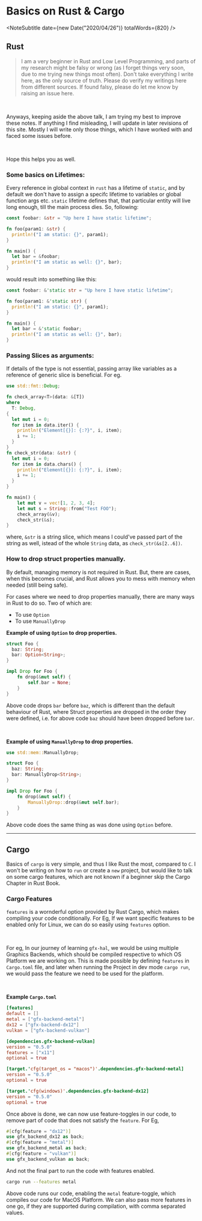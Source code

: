 <PolkaContainer>

# Basics on Rust & Cargo
<NoteSubtitle date={new Date("2020/04/26")} totalWords={820} />

## Rust
<Blockquote type="warn">
I am a very beginner in Rust and Low Level Programming, and parts of my research
might be falsy or wrong (as I forget things very soon, due to me trying new things most often).
Don't take everything I write here, as the only source of truth. Please do verify my writings here
from different sources. If found falsy, please do let me know by&nbsp;
<Link target="_blank" href="https://github.com/Shub1427/shub1427.github.io/issues/new/choose">raising an issue here</Link>.
</Blockquote>

<br />

Anyways, keeping aside the above talk, I am trying my best to improve these notes. If anything
I find misleading, I will update in later revisions of this site. Mostly I will write only those
things, which I have worked with and faced some issues before.

<br />

Hope this helps you as well.


### Some basics on Lifetimes:

Every reference in global context in `rust` has a lifetime
of `static`, and by default we don't have to assign a specifc
lifetime to variables or global function args etc. `static`
lifetime defines that, that particular entity will live long enough,
till the main process dies. So, following:

```rs
const foobar: &str = "Up here I have static lifetime";

fn foo(param1: &str) {
  println!("I am static: {}", param1);
}

fn main() {
  let bar = &foobar;
  println!("I am static as well: {}", bar);
}
```

would result into something like this:

```rs
const foobar: &'static str = "Up here I have static lifetime";

fn foo(param1: &'static str) {
  println!("I am static: {}", param1);
}

fn main() {
  let bar = &'static foobar;
  println!("I am static as well: {}", bar);
}
```


### Passing Slices as arguments:

If details of the type is not essential, passing array like variables as a reference
of generic slice is beneficial. For eg.

```rs
use std::fmt::Debug;

fn check_array<T>(data: &[T])
where
  T: Debug,
{
  let mut i = 0;
  for item in data.iter() {
    println!("Element[{}]: {:?}", i, item);
    i += 1;
  }
}
fn check_str(data: &str) {
  let mut i = 0;
  for item in data.chars() {
    println!("Element[{}]: {:?}", i, item);
    i += 1;
  }
}

fn main() {
    let mut v = vec![1, 2, 3, 4];
    let mut s = String::from("Test FOO");
    check_array(&v);
    check_str(&s);
}
```

where, `&str` is a string slice, which means I could've passed part of the string as well,
istead of the whole `String` data, as `check_str(&s[2..6])`.


### How to drop struct properties manually.

By default, managing memory is not required in Rust. But, there are cases, when this becomes
crucial, and Rust allows you to mess with memory when needed (still being safe).

For cases where we need to drop properties manually, there are many ways in Rust to do so.
Two of which are:

* To use `Option`
* To use `ManuallyDrop`

__Example of using `Option` to drop properties.__

```rs
struct Foo {
  baz: String;
  bar: Option<String>;
}

impl Drop for Foo {
    fn drop(&mut self) {
        self.bar = None;
    }
}
```

Above code drops `bar` before `baz`, which is different than the default behaviour of Rust,
where Struct properties are dropped in the order they were defined, i.e. for above code `baz`
should have been dropped before `bar`.

<br/>

__Example of using `ManuallyDrop` to drop properties.__

```rs
use std::mem::ManuallyDrop;

struct Foo {
  baz: String;
  bar: ManuallyDrop<String>;
}

impl Drop for Foo {
    fn drop(&mut self) {
        ManuallyDrop::drop(&mut self.bar);
    }
}
```

Above code does the same thing as was done using `Option` before.

***

## Cargo

Basics of `cargo` is very simple, and thus I like Rust the most, compared to `C`.
I won't be writing on how to `run` or create a `new` project, but would like to
talk on some cargo features, which are not known if a beginner skip the Cargo Chapter
in Rust Book.

### Cargo Features

`features` is a wornderful option provided by Rust Cargo, which makes compiling your code
conditionally. For Eg, If we want specific features to be enabled only for Linux, we
can do so easily using `features` option.

<br/>

For eg, In our journey of learning `gfx-hal`, we would be using multiple Graphics Backends,
which should be compiled respective to which OS Platform we are working on. This is made possible
by defining `features` in `Cargo.toml` file, and later when running the Project in dev mode
`cargo run`, we would pass the feature we need to be used for the platform.

<br/>

__Example `Cargo.toml`__

```toml
[features]
default = []
metal = ["gfx-backend-metal"]
dx12 = ["gfx-backend-dx12"]
vulkan = ["gfx-backend-vulkan"]

[dependencies.gfx-backend-vulkan]
version = "0.5.0"
features = ["x11"]
optional = true

[target.'cfg(target_os = "macos")'.dependencies.gfx-backend-metal]
version = "0.5.0"
optional = true

[target.'cfg(windows)'.dependencies.gfx-backend-dx12]
version = "0.5.0"
optional = true
```

Once above is done, we can now use feature-toggles in our code, to remove part of code
that does not satisfy the `feature`. For Eg,

```rs
#[cfg(feature = "dx12")]
use gfx_backend_dx12 as back;
#[cfg(feature = "metal")]
use gfx_backend_metal as back;
#[cfg(feature = "vulkan")]
use gfx_backend_vulkan as back;
```

And not the final part to run the code with features enabled.

```sh
cargo run --features metal
```

Above code runs our code, enabling the `metal` feature-toggle, which compiles our
code for MacOS Platform. We can also pass more features in one go, if they are supported
during compilation, with comma separated values.

</PolkaContainer>

